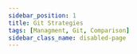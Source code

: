 ```yaml
---
sidebar_position: 1
title: Git Strategies
tags: [Managment, Git, Comparison]
sidebar_class_name: disabled-page
---
```


